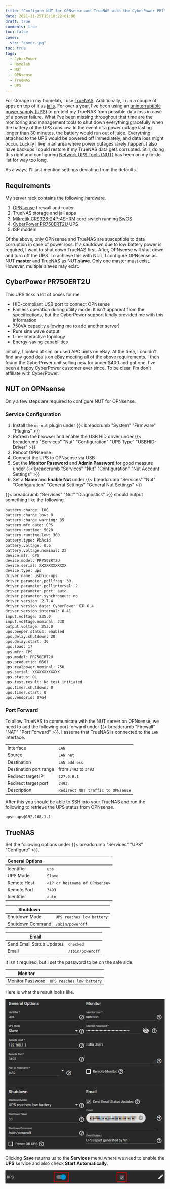```yaml
---
title: "Configure NUT for OPNsense and TrueNAS with the CyberPower PR750ERT2U UPS"
date: 2021-11-25T15:10:22+01:00
draft: true
comments: true
toc: false
cover:
  src: "cover.jpg"
toc: true
tags:
  - CyberPower
  - Homelab
  - NUT
  - OPNsense
  - TrueNAS
  - UPS
---
```


For storage in my homelab, I use [TrueNAS](https://www.truenas.com/). Additionally, I run a couple of apps on top of it as [jails](https://docs.freebsd.org/en/books/handbook/jails/). For over a year, I've been using an [uninterruptible power supply (UPS)](https://en.wikipedia.org/wiki/Uninterruptible_power_supply) to protect my TrueNAS from possible data loss in case of a power failure. What I've been missing throughout that time are the monitoring and management tools to shut down everything gracefully when the battery of the UPS runs low. In the event of a power outage lasting longer than 30 minutes, the battery would run out of juice. Everything attached to the UPS would be powered off immediately, and data loss might occur. Luckily I live in an area where power outages rarely happen. I also have backups I could restore if my TrueNAS data gets corrupted. Still, doing this right and configuring [Network UPS Tools (NUT)](https://networkupstools.org/) has been on my to-do list for way too long.

<!--more-->

As always, I'll just mention settings deviating from the defaults.

## Requirements

My server rack contains the following hardware.

1. [OPNsense](https://opnsense.org/) firewall and router
2. TrueNAS storage and jail apps
3. [Mikrotik CRS328-24P-4S+RM](https://mikrotik.com/product/crs328_24p_4s_rm#fndtn-downloads) core switch running [SwOS](https://help.mikrotik.com/docs/pages/viewpage.action?pageId=76415036)
4. [CyberPower PR750ERT2U](https://www.cyberpower.com/global/en/product/sku/pr750ert2u) UPS
5. ISP modem

Of the above, only OPNsense and TrueNAS are susceptible to data corruption in case of power loss. If a shutdown due to low battery power is required, I want to shut down TrueNAS first. After, OPNsense will shut down and turn off the UPS. To achieve this with NUT, I configure OPNsense as NUT **master** and TrueNAS as NUT **slave**. Only one master must exist. However, multiple slaves may exist.

## CyberPower PR750ERT2U

This UPS ticks a lot of boxes for me.

- HID-compliant USB port to connect OPNsense
- Fanless operation during utility mode. It isn't apparent from the specifications, but the CyberPower support kindly provided me with this information
- 750VA capacity allowing me to add another server)
- Pure sine wave output
- Line-interactive topology
- Energy-saving capabilities

Initially, I looked at similar used APC units on eBay. At the time, I couldn't find any good deals on eBay meeting all of the above requirements. I then found the CyberPower unit selling new for under $400 and got one. I've been a happy CyberPower customer ever since. To be clear, I'm don't affiliate with CyberPower.

## NUT on OPNsense

Only a few steps are required to configure NUT for OPNsense.

### Service Configuration

1. Install the `os-nut` plugin under {{< breadcrumb "System" "Firmware" "Plugins" >}}
2. Refresh the browser and enable the USB HID driver under {{< breadcrumb "Services" "Nut" "Configuration" "UPS Type" "USBHID-Driver" >}}
3. Reboot OPNsense
4. Connect the UPS to OPNsense via USB
5. Set the **Monitor Password** and **Admin Password** for good measure under {{< breadcrumb "Services" "Nut" "Configuration" "Nut Account Settings" >}}
6. Set a **Name** and **Enable Nut** under {{< breadcrumb "Services" "Nut" "Configuration" "General Settings" "General Nut Settings" >}}

{{< breadcrumb "Services" "Nut" "Diagnostics" >}} should output something like the following.

```text
battery.charge: 100
battery.charge.low: 0
battery.charge.warning: 35
battery.mfr.date: CPS
battery.runtime: 5020
battery.runtime.low: 300
battery.type: PbAcid
battery.voltage: 0.6
battery.voltage.nominal: 22
device.mfr: CPS
device.model: PR750ERT2U
device.serial: XXXXXXXXXXXX
device.type: ups
driver.name: usbhid-ups
driver.parameter.pollfreq: 30
driver.parameter.pollinterval: 2
driver.parameter.port: auto
driver.parameter.synchronous: no
driver.version: 2.7.4
driver.version.data: CyberPower HID 0.4
driver.version.internal: 0.41
input.voltage: 235.0
input.voltage.nominal: 230
output.voltage: 253.0
ups.beeper.status: enabled
ups.delay.shutdown: 20
ups.delay.start: 30
ups.load: 17
ups.mfr: CPS
ups.model: PR750ERT2U
ups.productid: 0601
ups.realpower.nominal: 750
ups.serial: XXXXXXXXXXXX
ups.status: OL
ups.test.result: No test initiated
ups.timer.shutdown: 0
ups.timer.start: 0
ups.vendorid: 0764
```

### Port Forward

To allow TrueNAS to communicate with the NUT server on OPNsense, we need to add the following port forward under {{< breadcrumb "Firewall" "NAT" "Port Forward" >}}. I assume that TrueNAS is connected to the `LAN` interface.

|                        |                                    |
| ---------------------- | ---------------------------------- |
| Interface              | `LAN`                              |
| Source                 | `LAN net`                          |
| Destination            | `LAN address`                      |
| Destination port range | from `3493` to `3493`              |
| Redirect target IP     | `127.0.0.1`                        |
| Redirect target port   | `3493`                             |
| Description            | `Redirect NUT traffic to OPNsense` |

After this you should be able to SSH into your TrueNAS and run the following to retrieve the UPS status from OPNsense.

```shell
upsc ups@192.168.1.1
```

## TrueNAS

Set the following options under {{< breadcrumb "Services" "UPS" "Configure" >}}.

| General Options |                                |
| --------------- | ------------------------------ |
| Identifier      | `ups`                          |
| UPS Mode        | `Slave`                        |
| Remote Host     | `<IP or hostname of OPNsense>` |
| Remote Port     | `3493`                         |
| Identifier      | `auto`                         |

| Shutdown         |                           |
| ---------------- | ------------------------- |
| Shutdown Mode    | `UPS reaches low battery` |
| Shutdown Command | `/sbin/poweroff`          |

| Email                     |                  |
| ------------------------- | ---------------- |
| Send Email Status Updates | `checked`        |
| Email                     | `/sbin/poweroff` |

It isn't required, but I set the password to be on the safe side.

| Monitor          |                           |
| ---------------- | ------------------------- |
| Monitor Password | `UPS reaches low battery` |

Here is what the result looks like.

![Screenshot of TrueNAS NUT settings](truenas-nut.png)

Clicking **Save** returns us to the **Services** menu where we need to enable the **UPS** service and also check **Start Automatically**.

![Screenshot of TrueNAS Services settings](truenas-services.png)
